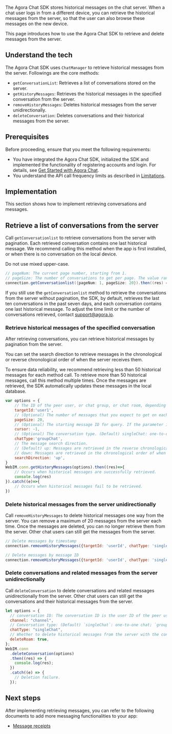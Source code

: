 The Agora Chat SDK stores historical messages on the chat server. When a chat user logs in from a different device, you can retrieve the historical messages from the server, so that the user can also browse these messages on the new device.

This page introduces how to use the Agora Chat SDK to retrieve and delete messages from the server.

## Understand the tech

The Agora Chat SDK uses `ChatManager` to retrieve historical messages from the server. Followings are the core methods:

- `getConversationList`: Retrieves a list of conversations stored on the server.
- `getHistoryMessages`: Retrieves the historical messages in the specified conversation from the server.
- `removeHistoryMessages`: Deletes historical messages from the server unidirectionally.
- `deleteConversation`: Deletes conversations and their historical messages from the server.

## Prerequisites

Before proceeding, ensure that you meet the following requirements:

- You have integrated the Agora Chat SDK, initialized the SDK and implemented the functionality of registering accounts and login. For details, see [Get Started with Agora Chat](./agora_chat_get_started_web?platform=Web).
- You understand the API call frequency limits as described in [Limitations](./agora_chat_limitation?platform=Web).

## Implementation

This section shows how to implement retrieving conversations and messages.

## Retrieve a list of conversations from the server

Call `getConversationlist` to retrieve conversations from the server with pagination. Each retrieved conversation contains one last historical message. We recommend calling this method when the app is first installed, or when there is no conversation on the local device. 

<div class="alert note">Do not use mixed upper-case.</div>

```java
// pageNum: The current page number, starting from 1.
// pageSize: The number of conversations to get per page. The value range is [1,20].
connection.getConversationlist({pageNum: 1, pageSize: 20}).then((res) => {})
```

If you still use the `getConversationlist` method to retrieve the conversations from the server without pagination, the SDK, by default, retrieves the last ten conversations in the past seven days, and each conversation contains one last historical message. To adjust the time limit or the number of conversations retrieved, contact [support@agora.io](mailto:support@agora.io).

### Retrieve historical messages of the specified conversation

After retrieving conversations, you can retrieve historical messages by pagination from the server. 

You can set the search direction to retrieve messages in the chronological or reverse chronological order of when the server receives them. 

To ensure data reliability, we recommend retrieving less than 50 historical messages for each method call. To retrieve more than 50 historical messages, call this method multiple times. Once the messages are retrieved, the SDK automatically updates these messages in the local database.

```javascript
var options = {
    // The ID of the peer user, or chat group, or chat room, depending on the chat type.
    targetId:'user1',
    // (Optional) The number of messages that you expect to get on each page. The value range is [1,50] and the default value is 20.
    pageSize: 20,
    // (Optional) The starting message ID for query. If the parameter is set as -1, an empty string, or null, the SDK retrieves messages from the latest one.
    cursor: -1,
    // (Optional) The conversation type. (Default) singleChat: one-to-one conversation; groupChat: group conversation; chatRoom: chat room conversation.
    chatType:'groupChat',
    // The message search direction. 
    // (Default) up: Messages are retrieved in the reverse chronological order of when the server receives them;
    // down: Messages are retrieved in the chronological order of when the server receives them.
    searchDirection: 'up',
}
WebIM.conn.getHistoryMessages(options).then((res)=>{
    // Occurs when historical messages are successfully retrieved.
    console.log(res) 
}).catch((e)=>{
    // Occurs when historical messages fail to be retrieved.
})
```

### Delete historical messages from the server unidirectionally

Call `removeHistoryMessages` to delete historical messages one way from the server. You can remove a maximum of 20 messages from the server each time. Once the messages are deleted, you can no longer retrieve them from the server. Other chat users can still get the messages from the server.

```javascript
// Delete messages by timestamp
connection.removeHistoryMessages({targetId: 'userId', chatType: 'singleChat', beforeTimeStamp: Date.now()})

// Delete messages by message ID
connection.removeHistoryMessages({targetId: 'userId', chatType: 'singleChat', messageIds: ['messageId']})
```

### Delete conversations and related messages from the server unidirectionally

Call `deleteConversation` to delete conversations and related messages unidirectionally from the server. Other chat users can still get the conversations and their historical messages from the server.

```javascript
let options = {
  // conversation ID: The conversation ID is the user ID of the peer user for one-to-one chat and the group ID for group chat.
  channel: "channel",
  // Conversation type: (Default) `singleChat`: one-to-one chat; `groupChat`: group chat.
  chatType: "singleChat",
  // Whether to delete historical messages from the server with the conversation.
  deleteRoam: true,
};
WebIM.conn
  .deleteConversation(options)
  .then((res) => {
    console.log(res);
  })
  .catch((e) => {
    // Deletion failure.
  });
```

## Next steps

After implementing retrieving messages, you can refer to the following documents to add more messaging functionalities to your app:

- [Message receipts](./agora_chat_message_receipt_web?platform=Web)